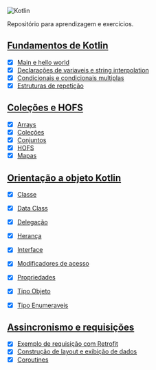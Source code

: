 ![Kotlin](https://img.shields.io/badge/kotlin-%237F52FF.svg?style=for-the-badge&logo=kotlin&logoColor=white)

Repositório para aprendizagem e exercícios.

## [Fundamentos de Kotlin](https://github.com/Lucas-Israel/android-kotlin/tree/main/first_timing_kotlin/src/main/kotlin/com/betrybe/aula01)
- [x] [Main e hello world](https://github.com/Lucas-Israel/android-kotlin/blob/main/first_timing_kotlin/src/main/kotlin/com/betrybe/aula01/App.kt)
- [x] [Declarações de variaveis e string interpolation](https://github.com/Lucas-Israel/android-kotlin/blob/main/first_timing_kotlin/src/main/kotlin/com/betrybe/aula01/Ex01.kt)
- [x] [Condicionais e condicionais multiplas](https://github.com/Lucas-Israel/android-kotlin/blob/main/first_timing_kotlin/src/main/kotlin/com/betrybe/aula01/Ex04.kt)
- [x] [Estruturas de repetição](https://github.com/Lucas-Israel/android-kotlin/blob/main/first_timing_kotlin/src/main/kotlin/com/betrybe/aula01/Ex05.kt)

## [Coleções e HOFS](https://github.com/Lucas-Israel/android-kotlin/tree/main/first_timing_kotlin/src/main/kotlin/com/betrybe/aula02e03)
- [x] [Arrays](https://github.com/Lucas-Israel/android-kotlin/blob/main/first_timing_kotlin/src/main/kotlin/com/betrybe/aula02e03/Arrays.kt)
- [x] [Coleções](https://github.com/Lucas-Israel/android-kotlin/blob/main/first_timing_kotlin/src/main/kotlin/com/betrybe/aula02e03/Colecoes.kt)
- [x] [Conjuntos](https://github.com/Lucas-Israel/android-kotlin/blob/main/first_timing_kotlin/src/main/kotlin/com/betrybe/aula02e03/Conjuntos.kt)
- [x] [HOFS](https://github.com/Lucas-Israel/android-kotlin/blob/main/first_timing_kotlin/src/main/kotlin/com/betrybe/aula02e03/HOFS.kt)
- [x] [Mapas](https://github.com/Lucas-Israel/android-kotlin/blob/main/first_timing_kotlin/src/main/kotlin/com/betrybe/aula02e03/Mapas.kt)

## [Orientação a objeto Kotlin](https://github.com/Lucas-Israel/android-kotlin/tree/main/orientacao_a_objetos_kotlin)
- [x] [Classe](https://github.com/Lucas-Israel/android-kotlin/blob/main/orientacao_a_objetos_kotlin/src/main/kotlin/com/betrybe/classes/Classes.kt)
- [x] [Data Class](https://github.com/Lucas-Israel/android-kotlin/blob/main/orientacao_a_objetos_kotlin/src/main/kotlin/com/betrybe/dataclass/Dataclass.kt)
- [x] [Delegação](https://github.com/Lucas-Israel/android-kotlin/blob/main/orientacao_a_objetos_kotlin/src/main/kotlin/com/betrybe/delegacoes_e_herancas/delegacao.kt)
- [x] [Herança](https://github.com/Lucas-Israel/android-kotlin/blob/main/orientacao_a_objetos_kotlin/src/main/kotlin/com/betrybe/delegacoes_e_herancas/Heranca.kt)
- [x] [Interface](https://github.com/Lucas-Israel/android-kotlin/blob/main/orientacao_a_objetos_kotlin/src/main/kotlin/com/betrybe/interfaces/Interface.kt)
- [x] [Modificadores de acesso](https://github.com/Lucas-Israel/android-kotlin/blob/main/orientacao_a_objetos_kotlin/src/main/kotlin/com/betrybe/modificadores_de_acesso/exemplo.kt)
- [x] [Propriedades](https://github.com/Lucas-Israel/android-kotlin/blob/main/orientacao_a_objetos_kotlin/src/main/kotlin/com/betrybe/properties/Propriedades.kt)
- [x] [Tipo Objeto](https://github.com/Lucas-Israel/android-kotlin/blob/main/orientacao_a_objetos_kotlin/src/main/kotlin/com/betrybe/tipo_object/Object.kt)
- [x] [Tipo Enumeraveis](https://github.com/Lucas-Israel/android-kotlin/blob/main/orientacao_a_objetos_kotlin/src/main/kotlin/com/betrybe/tipos_enumeraveis/Enumeraveis.kt)


## [Assincronismo e requisições](https://github.com/Lucas-Israel/android-kotlin/tree/main/Assincronismoerequisicoes)
- [x] [Exemplo de requisição com Retrofit](https://github.com/Lucas-Israel/android-kotlin/commit/5d27ca3515e5efb542613fd9c5593d08d213dc1e)
- [x] [Construção de layout e exibição de dados](https://github.com/Lucas-Israel/android-kotlin/commit/275154d8cd795a1bdfaba35accf1ffd90bbfd162#diff-90248ca00d80f69959406bddfefe77d9e2a606f814dd229e754152ec5a5d23e5)
- [x] [Coroutines](https://github.com/Lucas-Israel/android-kotlin/commit/26855dede95a579ee6702a40ae8899db0af0a878)
